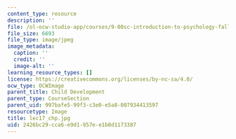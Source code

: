 ```yaml
---
content_type: resource
description: ''
file: /ol-ocw-studio-app/courses/9-00sc-introduction-to-psychology-fall-2011/2426bc29cca6e9d1957ee1b8d1173387_lec17_chp.jpg
file_size: 6693
file_type: image/jpeg
image_metadata:
  caption: ''
  credit: ''
  image-alt: ''
learning_resource_types: []
license: https://creativecommons.org/licenses/by-nc-sa/4.0/
ocw_type: OCWImage
parent_title: Child Development
parent_type: CourseSection
parent_uid: 997bafe5-99f3-c3e0-e5a8-007934413597
resourcetype: Image
title: lec17_chp.jpg
uid: 2426bc29-cca6-e9d1-957e-e1b8d1173387
---
```

